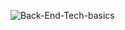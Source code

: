 
![Back-End-Tech-basics](https://github.com/user-attachments/assets/95d79f7a-263e-4ecb-b77f-b1cf12662614)

